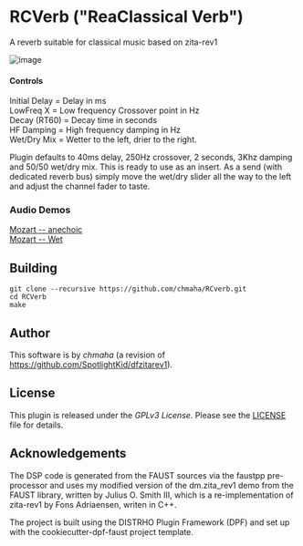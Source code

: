 # RCVerb ("ReaClassical Verb")
A reverb suitable for classical music based on zita-rev1

![image](https://user-images.githubusercontent.com/120390802/211276686-df5f40dc-0b60-4d50-8cc8-b9ae812e2215.png)

#### Controls

Initial Delay = Delay in ms  
LowFreq X = Low frequency Crossover point in Hz  
Decay (RT60) = Decay time in seconds  
HF Damping = High frequency damping in Hz  
Wet/Dry Mix = Wetter to the left, drier to the right.  

Plugin defaults to 40ms delay, 250Hz crossover, 2 seconds, 3Khz damping and 50/50 wet/dry mix. This is ready to use as an insert. As a send (with dedicated reverb bus) simply move the wet/dry slider all the way to the left and adjust the channel fader to taste. 

### Audio Demos

[Mozart -- anechoic](https://github.com/chmaha/RCverb/raw/main/Demo%20Audio/Mozart-anechoic.mp3)  
[Mozart -- Wet](https://github.com/chmaha/RCverb/raw/main/Demo%20Audio/Mozart-wet.mp3)

## Building

```
git clone --recursive https://github.com/chmaha/RCverb.git
cd RCVerb
make
```
## Author

This software is by *chmaha* (a revision of https://github.com/SpotlightKid/dfzitarev1).


## License

This plugin is released under the *GPLv3 License*. Please see the
[LICENSE](./LICENSE) file for details.


## Acknowledgements

The DSP code is generated from the FAUST sources via the faustpp
pre-processor and uses my modified version of the dm.zita_rev1 demo from the FAUST library, written
by Julius O. Smith III, which is a re-implementation of zita-rev1 by Fons
Adriaensen, writen in C++.

The project is built using the DISTRHO Plugin Framework (DPF) and set up
with the cookiecutter-dpf-faust project template.
